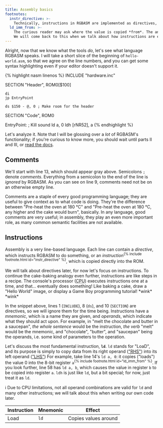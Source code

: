 ```yaml
---
title: Assembly basics
footnotes:
  instr_directive: >-
    Technically, instructions in RGBASM are implemented as directives, more or less transparently outputting them to ROM; but this creates an artificial distinction between the instructions in the source code and those in the final ROM, so it's not worth bringing up right now.
  ld_imm_from: >-
    The curious reader may ask where the value is copied *from*. The answer is simply that the \"immediate\" byte ($00 in this example) is stored in ROM just after the instruction's opcode byte, and it's what gets copied to `a`.
    We will come back to this when we talk about how instructions are encoded later on.
---
```


Alright, now that we know what the tools *do*, let's see what language RGBASM speaks.
I will take a short slice of the beginning of `hello-world.asm`, so that we agree on the line numbers, and you can get some syntax highlighting even if your editor doesn't support it.

{% highlight nasm linenos %}
INCLUDE "hardware.inc"

SECTION "Header", ROM0[$100]

	di
	jp EntryPoint

	ds $150 - @, 0 ; Make room for the header

SECTION "Code", ROM0

EntryPoint:
	; Kill sound
	ld a, 0
	ldh [rNR52], a
{% endhighlight %}

Let's analyze it.
Note that I will be glossing over a *lot* of RGBASM's functionality; if you're curious to know more, you should wait until parts II and III, or [read the docs](https://rgbds.gbdev.io/docs).

## Comments

We'll start with line 13, which should appear gray above.
Semicolons `;` denote *comments*.
Everything from a semicolon to the end of the line is *ignored* by RGBASM.
As you can see on line 9, comments need not be on an otherwise empty line.

Comments are a staple of every good programming language; they are useful to give context as to what code is doing.
They're the difference between "Pre-heat the oven at 180 °C" and "Pre-heat the oven at 180 °C, any higher and the cake would burn", basically.
In any language, good comments are very useful; in assembly, they play an even more important role, as many common semantic facilities are not available.

## Instructions

Assembly is a very line-based language.
Each line can contain a *directive*, which instructs RGBASM to do something, or an *instruction*<sup>{% include footnote.html id="instr_directive" %}</sup>, which is copied directly into the ROM.

We will talk about directives later, for now let's focus on instructions.
To continue the cake-baking analogy even further, instructions are like steps in a recipe.
The console's processor (<abbr title="Central Processing Unit">CPU</abbr>) executes instructions one at a time, and that... eventually does something!
Like baking a cake, draw a "Hello World" image, or display a Game Boy programming tutorial!
\*wink\* \*wink\*

In the snippet above, lines 1 (`INCLUDE`), 8 (`ds`), and 10 (`SECTION`) are directives, so we will ignore them for the time being.
Instructions have a *mnemonic*, which is a name they are given, and *operands*, which indicate what they should act upon.
For example, in "melt the chocolate and butter in a saucepan", *the whole sentence* would be the instruction, *the verb* "melt" would be the mnemonic, and "chocolate", "butter", and "saucepan" being the operands, i.e. some kind of parameters to the operation.

Let's discuss the most fundamental instruction, **`ld`**.
`ld` stands for "LoaD", and its purpose is simply to copy data from its right operand (["<abbr title="Right-Hand Side">RHS</abbr>"](https://en.wikipedia.org/wiki/Sides_of_an_equation)) into its left operand (["<abbr title="Left-Hand Side">LHS</abbr>"](https://en.wikipedia.org/wiki/Sides_of_an_equation))
For example, take line 14's `ld a, 0`: it copies ("loads") the value 0 into the 8-bit register `a`<sup>{% include footnote.html id="ld_imm_from" %}</sup>.
If you look further, line 58 has `ld a, b`, which causes the value in register `b` to be copied into register `a`.
`ldh` is just like `ld`, but a bit special; for now, just treat it as `ld`.

ℹ️ Due to CPU limitations, not all operand combinations are valid for `ld` and many other instructions; we will talk about this when writing our own code later.

Instruction | Mnemonic | Effect
------------|----------|---------------------
Load        | `ld`     | Copies values around
